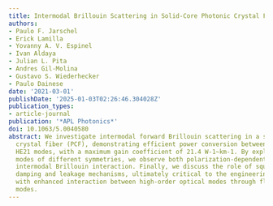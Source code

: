 ```yaml
---
title: Intermodal Brillouin Scattering in Solid-Core Photonic Crystal Fibers
authors:
- Paulo F. Jarschel
- Erick Lamilla
- Yovanny A. V. Espinel
- Ivan Aldaya
- Julian L. Pita
- Andres Gil-Molina
- Gustavo S. Wiederhecker
- Paulo Dainese
date: '2021-03-01'
publishDate: '2025-01-03T02:26:46.304028Z'
publication_types:
- article-journal
publication: '*APL Photonics*'
doi: 10.1063/5.0040580
abstract: We investigate intermodal forward Brillouin scattering in a solid-core photonic
  crystal fiber (PCF), demonstrating efficient power conversion between the HE11 and
  HE21 modes, with a maximum gain coefficient of 21.4 W-1~km-1. By exploring mechanical
  modes of different symmetries, we observe both polarization-dependent and polarization-independent
  intermodal Brillouin interaction. Finally, we discuss the role of squeeze film air
  damping and leakage mechanisms, ultimately critical to the engineering of PCF structures
  with enhanced interaction between high-order optical modes through flexural mechanical
  modes.
---
```

